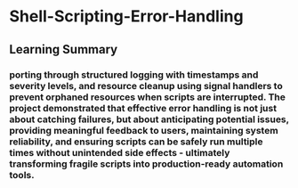 # Shell-Scripting-Error-Handling

## Learning Summary

### porting through structured logging with timestamps and severity levels, and resource cleanup using signal handlers to prevent orphaned resources when scripts are interrupted. The project demonstrated that effective error handling is not just about catching failures, but about anticipating potential issues, providing meaningful feedback to users, maintaining system reliability, and ensuring scripts can be safely run multiple times without unintended side effects - ultimately transforming fragile scripts into production-ready automation tools.